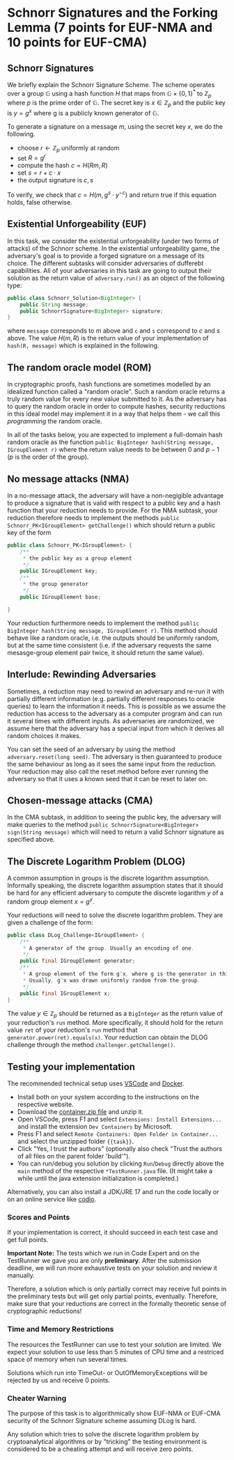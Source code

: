# Schnorr Signatures and the Forking Lemma (7 points for EUF-NMA and 10 points for EUF-CMA)
## Schnorr Signatures
We briefly explain the Schnorr Signature Scheme.
The scheme operates over a group $\mathbb{G}$ using a hash function $H$ that maps from $\mathbb{G} \times \{0,1\}^*$ to $\mathbb{Z}_{p}$ where $p$ is the prime order of $\mathbb{G}$.
The secret key is $x \in \mathbb{Z}_p$ and the public key is $y = g^{x}$ where g is a publicly known generator of $\mathbb{G}$.

To generate a signature on a message $m$, using the secret key $x$, we do the following.
  * choose $r \gets \mathbb{Z}_p$ uniformly at random
  * set $R = g^r$
  * compute the hash $c = H(Rm,R)$
  * set $s = r + c\cdot x$
  * the output signature is $c, s$

To verify, we check that $c = H(m, g^s \cdot y^{-c})$ and return true if this equation holds, false otherwise.

## Existential Unforgeability (EUF)
In this task, we consider the existential unforgeability (under two forms of attacks) of the Schnorr scheme.
In the existential unforgeability game, the adversary's goal is to provide a forged signature on a message of its choice. 
The different subtasks will consider adversaries of dufferebt capabilities.
All of your adversaries in this task are going to output their solution as the return value of `adversary.run()` as an object of the following type:
```java
public class Schnorr_Solution<BigInteger> {
    public String message;
    public SchnorrSignature<BigInteger> signature;
}
```
where `message` corresponds to $m$ above and `c` and `s` correspond to $c$ and $s$ above. The value $H(m, R)$ is the return value of your implementation of `hash(R, message)` which is explained in the following.

## The random oracle model (ROM)
In cryptographic proofs, hash functions are sometimes modelled by an idealized function called a "random oracle". 
Such a random oracle returns a truly random value for every new value submitted to it.
As the adversary has to query the random oracle in order to compute hashes, security reductions in this ideal model may implement it in a way that helps them - we call this *programming* the random oracle.

In all of the tasks below, you are expected to implement a full-domain hash random oracle as the function `public BigInteger hash(String message, IGroupElement r)` where the return value needs to be between $0$ and $p-1$ ($p$ is the order of the group).

## No message attacks (NMA)
In a no-message attack, the adversary will have a non-negigible advantage to produce a signature that is valid with respect to a public key and a hash function that your reduction needs to provide.
For the NMA subtask, your reduction therefore needs to implement the methods `public Schnorr_PK<IGroupElement> getChallenge()` which should return a public key of the form

```java
public class Schnorr_PK<IGroupElement> {
    /**
     * the public key as a group element
     */
    public IGroupElement key;
    /**
     * the group generator
     */
    public IGroupElement base;

}
```
Your reduction furthermore needs to implement the method `public BigInteger hash(String message, IGroupElement r)`. 
This method should behave like a random oracle, i.e. the outputs should be uniformly random, but at the same time consistent (i.e. if the adversary requests the same mesasge-group element pair twice, it should return the same value).



## Interlude: Rewinding Adversaries
Sometimes, a reduction may need to rewind an adversary and re-run it with partially different information (e.g. partially different responses to oracle queries) to learn the information it needs.
This is possible as we assume the reduction has access to the adversary as a computer program and can run it several times with different inputs. 
As adversaries are randomized, we assume here that the adversary has a special input from which it derives all random choices it makes.

You can set the seed of an adversary by using the method `adversary.reset(long seed)`. The adversary is then guaranteed to produce the same behaviour as long as it sees the same input from the reduction.
Your reduction may also call the reset method before ever running the adversary so that it uses a known seed that it can be reset to later on.

## Chosen-message attacks (CMA)
In the CMA subtask, in addition to seeing the public key, the adversary will make queries to the method `public SchnorrSignature<BigInteger> sign(String message)` which will need to return a valid Schnorr signature as specified above.

## The Discrete Logarithm Problem (DLOG) 
A common assumption in groups is the discrete logarithm assumption.
Informally speaking, the discrete logarithm assumption states that it should be hard for any efficient adversary to compute the discrete logarithm $y$ of a random group element $x = g^y$.

Your reductions will need to solve the discrete logarithm problem. They are given a challenge of the form:
```java
public class DLog_Challenge<IGroupElement> {
    /**
     * A generator of the group. Usually an encoding of one.
     */
    public final IGroupElement generator;
    /**
     * A group element of the form g^x, where g is the generator in this tuple.
     * Usually, g^x was drawn uniformly random from the group.
     */
    public final IGroupElement x;
}
```
The value $y \in \mathbb{Z}_p$ should be returned as a `BigInteger` as the return value of your reduction's `run` method.
More specifically, it should hold for the return value `ret` of your reduction's `run` method that `generator.power(ret).equals(x)`.
Your reduction can obtain the DLOG challenge through the method `challenger.getChallenge()`.


## Testing your implementation
The recommended technical setup uses [VSCode](https://code.visualstudio.com) and [Docker](https://www.docker.com).
- Install both on your system according to the instructions on the respective website.
- Download the [container.zip file](https://foc.ethz.ch/usercontent/Lectures/InfSecLab22/container.zip) and unzip it.
- Open VSCode, press F1 and select `Extensions: Install Extensions...` and install the extension `Dev Containers` by Microsoft.
- Press F1 and select `Remote Containers: Open Folder in Container...` and select the unzipped folder `{{task}}`.
- Click "Yes, I trust the authors" (optionally also check "Trust the authors of all files on the parent folder 'build'").
- You can run/debug you solution by clicking `Run`/`Debug` directly above the `main` method of the respective `*TestRunner.java` file.
(It might take a while until the java extension initialization is completed.)

Alternatively, you can also install a JDK/JRE 17 and run the code locally or on an online service like [codio](https://www.codio.com).

### Scores and Points
If your implementation is correct, it should succeed in each test case and get full points.

**Important Note:**
The tests which we run in Code Expert and on the TestRunner we gave you are only **preliminary**. After the submission deadline, we will run more exhaustive tests on your solution and review it manually.

Therefore, a solution which is only partially correct may receive full points in the preliminary tests but will get only partial points, eventually.
Therefore, make sure that your reductions are correct in the formally theoretic sense of cryptographic reductions!

### Time and Memory Restrictions
The resources the TestRunner can use to test your solution are limited.
We expect your solution to use less than 5 minutes of CPU time and a restriced space of memory when run several times.

Solutions which run into TimeOut- or OutOfMemoryExceptions will be rejected by us and receive 0 points.

### Cheater Warning
The purpose of this task is to algorithmically show EUF-NMA or EUF-CMA security of the Schnorr Signature scheme assuming DLog is hard.

Any solution which tries to solve the discrete logarithm problem by cryptoanalytical algorithms or by "tricking" the testing environment is considered to be a cheating attempt and will receive zero points.
